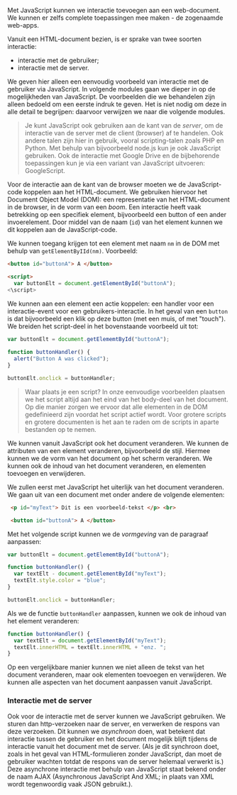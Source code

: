 Met JavaScript kunnen we interactie toevoegen aan een web-document. We kunnen er zelfs complete toepassingen mee maken - de zogenaamde web-apps. 

Vanuit een HTML-document bezien, is er sprake van twee soorten interactie:

* interactie met de gebruiker;
* interactie met de server.

We geven hier alleen een eenvoudig voorbeeld van interactie met de gebruiker via JavaScript. In volgende modules gaan we dieper in op de mogelijkheden van JavaScript. De voorbeelden die we behandelen zijn alleen bedoeld om een eerste indruk te geven. Het is niet nodig om deze in alle detail te begrijpen: daarvoor verwijzen we naar die volgende modules.

> Je kunt JavaScript ook gebruiken aan de kant van de *server*, om de interactie van de server met de client (browser) af te handelen. Ook andere talen zijn hier in gebruik, vooral scripting-talen zoals PHP en Python. Met behulp van bijvoorbeeld node.js kun je ook JavaScript gebruiken. Ook de interactie met Google Drive en de bijbehorende toepassingen kun je via een variant van JavaScript uitvoeren: GoogleScript.

Voor de interactie aan de kant van de browser moeten we de JavaScript-code koppelen aan het HTML-document. We gebruiken hiervoor het Document Object Model (DOM): een representatie van het HTML-document in de browser, in de vorm van een *boom*. Een interactie heeft vaak betrekking op een specifiek element, bijvoorbeeld een button of een ander invoerelement. Door middel van de naam (`id`) van het element kunnen we dit koppelen aan de JavaScript-code.

We kunnen toegang krijgen tot een element met naam `nm` in de DOM met behulp van `getElementByIId(nm)`. Voorbeeld:

```html
<button id="buttonA"> A </button>

<script>
  var buttonElt = document.getElementById("buttonA");
<\script>
```

We kunnen aan een element een actie koppelen: een handler voor een interactie-event voor een gebruikers-interactie.  In het geval van een `button` is dat bijvoorbeeld een klik op deze button (met een muis, of met "touch"). We breiden het script-deel in het bovenstaande voorbeeld uit tot:

```js
var buttonElt = document.getElememtById("buttonA");
  
function buttonHandler() {
  alert("Button A was clicked");
}

buttonElt.onclick = buttonHandler;
```

> Waar plaats je een script? In onze eenvoudige voorbeelden plaatsen we het script altijd aan het eind van het body-deel van het document. Op die manier zorgen we ervoor dat alle elementen in de DOM gedefinieerd zijn voordat het script actief wordt. Voor grotere scripts en grotere documenten is het aan te raden om de scripts in aparte bestanden op te nemen. 

We kunnen vanuit JavaScript ook het document veranderen. We kunnen de attributen van een element veranderen, bijvoorbeeld de stijl. Hiermee kunnen we de vorm van het document op het scherm veranderen. We kunnen ook de inhoud van het document veranderen, en elementen toevoegen en verwijderen.

We zullen eerst met JavaScript het uiterlijk van het document veranderen. We gaan uit van een document met onder andere de volgende elementen:

```html
 <p id="myText"> Dit is een voorbeeld-tekst </p> <br>

 <button id="buttonA"> A </button>
```

Met het volgende script kunnen we de *vormgeving* van de paragraaf aanpassen:

```js
var buttonElt = document.getElememtById("buttonA");

function buttonHandler() {
  var textElt - document.getElementById("myText");
  textElt.style.color = "blue";
}

buttonElt.onclick = buttonHandler;
```

Als we de functie `buttonHandler` aanpassen, kunnen we ook de inhoud van het element veranderen:

```js
function buttonHandler() {
  var textElt = document.getElementById("myText");
  textElt.innerHTML = textElt.innerHTML + "enz. ";
}
```

Op een vergelijkbare manier kunnen we niet alleen de tekst van het document veranderen, maar ook elementen toevoegen en verwijderen. We kunnen alle aspecten van het document aanpassen vanuit JavaScript.

### Interactie met de server

Ook voor de interactie met de server kunnen we JavaScript gebruiken. We sturen dan http-verzoeken naar de server, en verwerken de respons van deze verzoeken. Dit kunnen we *asynchroon* doen, wat betekent dat interactie tussen de gebruiker en het document mogelijk blijft tijdens de interactie vanuit het document met de server. (Als je dit synchroon doet, zoals in het geval van HTML-formulieren zonder JavaScript, dan moet de gebruiker wachten totdat de respons van de server helemaal verwerkt is.) Deze asynchrone interactie met behulp van JavaScript staat bekend onder de naam AJAX (Asynchronous JavaScript And XML; in plaats van XML wordt tegenwoordig vaak JSON gebruikt.).

  

